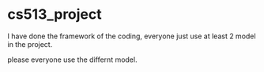 # cs513_project

I have done the framework of the coding, everyone just use at least 2 model in the project.

please everyone use the differnt model.
